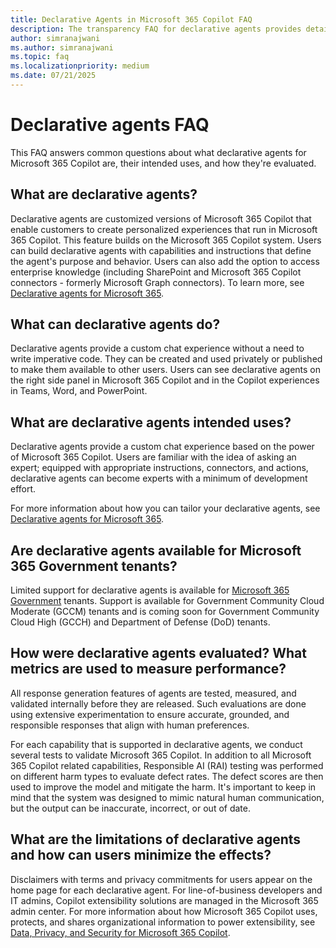 ```yaml
---
title: Declarative Agents in Microsoft 365 Copilot FAQ
description: The transparency FAQ for declarative agents provides detailed information about what declarative agents are, their intended uses, and how they're evaluated.
author: simranajwani
ms.author: simranajwani
ms.topic: faq
ms.localizationpriority: medium
ms.date: 07/21/2025
---
```


# Declarative agents FAQ

This FAQ answers common questions about what declarative agents for Microsoft 365 Copilot are, their intended uses, and how they're evaluated.

## What are declarative agents?

Declarative agents are customized versions of Microsoft 365 Copilot that enable customers to create personalized experiences that run in Microsoft 365 Copilot. This feature builds on the Microsoft 365 Copilot system. Users can build declarative agents with capabilities and instructions that define the agent's purpose and behavior. Users can also add the option to access enterprise knowledge (including SharePoint and Microsoft 365 Copilot connectors - formerly Microsoft Graph connectors). To learn more, see [Declarative agents for Microsoft 365](/microsoft-365-copilot/extensibility/overview-declarative-agent). 

## What can declarative agents do?

Declarative agents provide a custom chat experience without a need to write imperative code. They can be created and used privately or published to make them available to other users. Users can see declarative agents on the right side panel in Microsoft 365 Copilot and in the Copilot experiences in Teams, Word, and PowerPoint.

## What are declarative agents intended uses?

Declarative agents provide a custom chat experience based on the power of Microsoft 365 Copilot. Users are familiar with the idea of asking an expert; equipped with appropriate instructions, connectors, and actions, declarative agents can become experts with a minimum of development effort.

For more information about how you can tailor your declarative agents, see [Declarative agents for Microsoft 365](overview-declarative-agent.md#tailor-declarative-agents-for-your-scenario).

## Are declarative agents available for Microsoft 365 Government tenants?

Limited support for declarative agents is available for [Microsoft 365 Government](https://www.microsoft.com/microsoft-365/government) tenants. Support is available for Government Community Cloud Moderate (GCCM) tenants and is coming soon for Government Community Cloud High (GCCH) and Department of Defense (DoD) tenants.

## How were declarative agents evaluated? What metrics are used to measure performance?

All response generation features of agents are tested, measured, and validated internally before they are released. Such evaluations are done using extensive experimentation to ensure accurate, grounded, and responsible responses that align with human preferences.

For each capability that is supported in declarative agents, we conduct several tests to validate Microsoft 365 Copilot. In addition to all Microsoft 365 Copilot related capabilities, Responsible AI (RAI) testing was performed on different harm types to evaluate defect rates. The defect scores are then used to improve the model and mitigate the harm. It's important to keep in mind that the system was designed to mimic natural human communication, but the output can be inaccurate, incorrect, or out of date.

## What are the limitations of declarative agents and how can users minimize the effects?

Disclaimers with terms and privacy commitments for users appear on the home page for each declarative agent. For line-of-business developers and IT admins, Copilot extensibility solutions are managed in the Microsoft 365 admin center. For more information about how Microsoft 365 Copilot uses, protects, and shares organizational information to power extensibility, see [Data, Privacy, and Security for Microsoft 365 Copilot](/copilot/microsoft-365/microsoft-365-copilot-privacy).
